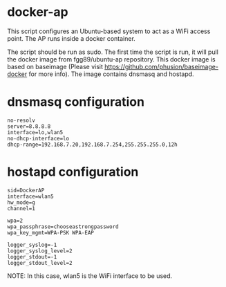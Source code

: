 # docker-ap

This script configures an Ubuntu-based system to act as a WiFi access point. The AP runs inside a docker container.

The script should be run as sudo. The first time the script is run, it will pull the docker image from fgg89/ubuntu-ap repository. This docker image is based on baseimage (Please visit https://github.com/phusion/baseimage-docker for more info). The image contains dnsmasq and hostapd. 

dnsmasq configuration
=====================

```
no-resolv
server=8.8.8.8
interface=lo,wlan5
no-dhcp-interface=lo
dhcp-range=192.168.7.20,192.168.7.254,255.255.255.0,12h
```

hostapd configuration
=====================

```
sid=DockerAP
interface=wlan5
hw_mode=g
channel=1

wpa=2
wpa_passphrase=chooseastrongpassword
wpa_key_mgmt=WPA-PSK WPA-EAP

logger_syslog=-1
logger_syslog_level=2
logger_stdout=-1
logger_stdout_level=2
```

NOTE: In this case, wlan5 is the WiFi interface to be used.
